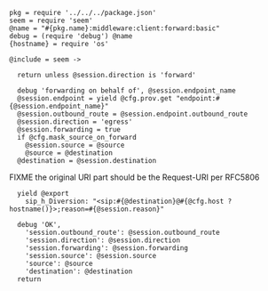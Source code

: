     pkg = require '../../../package.json'
    seem = require 'seem'
    @name = "#{pkg.name}:middleware:client:forward:basic"
    debug = (require 'debug') @name
    {hostname} = require 'os'

    @include = seem ->

      return unless @session.direction is 'forward'

      debug 'forwarding on behalf of', @session.endpoint_name
      @session.endpoint = yield @cfg.prov.get "endpoint:#{@session.endpoint_name}"
      @session.outbound_route = @session.endpoint.outbound_route
      @session.direction = 'egress'
      @session.forwarding = true
      if @cfg.mask_source_on_forward
        @session.source = @source
        @source = @destination
      @destination = @session.destination

FIXME the original URI part should be the Request-URI per RFC5806

      yield @export
        sip_h_Diversion: "<sip:#{@destination}@#{@cfg.host ? hostname()}>;reason=#{@session.reason}"

      debug 'OK',
        'session.outbound_route': @session.outbound_route
        'session.direction': @session.direction
        'session.forwarding': @session.forwarding
        'session.source': @session.source
        'source': @source
        'destination': @destination
      return
